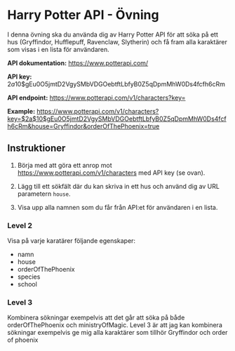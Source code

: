 # Harry Potter API - Övning

I denna övning ska du använda dig av Harry Potter API för att söka på ett hus (Gryffindor, Hufflepuff, Ravenclaw, Slytherin) och få fram alla karaktärer som visas i en lista för användaren.

**API dokumentation:** https://www.potterapi.com/

**API key:** $2a$10$gEu0O5jmtD2VgySMbVDGOebtftLbfyB0Z5qDpmMhW0Ds4fcfh6cRm

**API endpoint:** https://www.potterapi.com/v1/characters?key=

**Example:**  https://www.potterapi.com/v1/characters?key=$2a$10$gEu0O5jmtD2VgySMbVDGOebtftLbfyB0Z5qDpmMhW0Ds4fcfh6cRm&house=Gryffindor&orderOfThePhoenix=true

## Instruktioner

1. Börja med att göra ett anrop mot https://www.potterapi.com/v1/characters med API key (se ovan).

2. Lägg till ett sökfält där du kan skriva in ett hus och använd dig av URL parametern ```house```.

3. Visa upp alla namnen som du får från API:et för användaren i en lista.

### Level 2

Visa på varje karatärer följande egenskaper:
* namn
* house
* orderOfThePhoenix
* species
* school

### Level 3

Kombinera sökningar exempelvis att det går att söka på både orderOfThePhoenix och ministryOfMagic.
Level 3 är att jag kan kombinera sökningar exempelvis ge mig alla karaktärer som tillhör Gryffindor och order of phoenix
